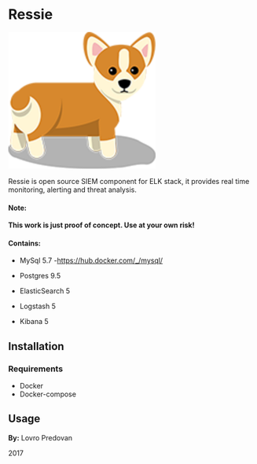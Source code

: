 # Ressie

<img src="./ressie.png" alt="Ressie" width="300px">

Ressie is open source SIEM component for ELK stack, it provides real time monitoring, alerting and threat analysis.

#### Note:
**This work is just proof of concept. Use at your own risk!**

#### Contains:
* MySql 5.7 -https://hub.docker.com/_/mysql/
* Postgres 9.5 

* ElasticSearch 5 
* Logstash 5 
* Kibana 5

## Installation

### Requirements

* Docker
* Docker-compose

## Usage



**By:** Lovro Predovan

2017
